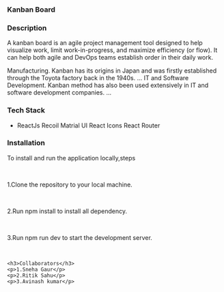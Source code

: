 <html>
  <head>
   
  </head>
  <body>
    <h3>Kanban Board</h3>
    <h3>Description</h3>
    <p>A kanban board is an agile project management tool designed to help visualize work, limit work-in-progress, and maximize efficiency (or flow). It can help both agile and DevOps teams establish order in their daily work.

Manufacturing. Kanban has its origins in Japan and was firstly established through the Toyota factory back in the 1940s. ...
IT and Software Development. Kanban method has also been used extensively in IT and software development companies. ...</p>
    <h3>Tech Stack</h3>
    <ul>
      <li>
        ReactJs
        Recoil
        Matrial UI
        React Icons
        React Router
      </li>
     </ul>
    <h3>Installation</h3>
    <p>To install and run the application locally,steps</p><br/>
    <p>1.Clone the repository to your local machine.</p><br/>
    <p>2.Run npm install to install all dependency.</p><br/>
    <p>3.Run npm run dev to start the development server.</p><br/>
    
    <h3>Collaborators</h3>
    <p>1.Sneha Gaur</p>
    <p>2.Ritik Sahu</p>
    <p>3.Avinash kumar</p>
  </body>
    
</html>
